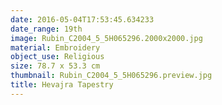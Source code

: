 ```yaml
---
date: 2016-05-04T17:53:45.634233
date_range: 19th
image: Rubin_C2004_5_5H065296.2000x2000.jpg
material: Embroidery
object_use: Religious
size: 78.7 x 53.3 cm
thumbnail: Rubin_C2004_5_5H065296.preview.jpg
title: Hevajra Tapestry
---
```


